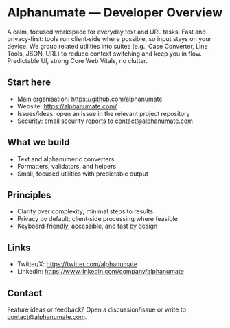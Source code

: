 # Alphanumate — Developer Overview

A calm, focused workspace for everyday text and URL tasks. Fast and privacy‑first: tools run client‑side where possible, so input stays on your device. We group related utilities into suites (e.g., Case Converter, Line Tools, JSON, URL) to reduce context switching and keep you in flow. Predictable UI, strong Core Web Vitals, no clutter.

## Start here
- Main organisation: https://github.com/alphanumate
- Website: https://alphanumate.com/
- Issues/ideas: open an Issue in the relevant project repository
- Security: email security reports to contact@alphanumate.com

## What we build
- Text and alphanumeric converters
- Formatters, validators, and helpers
- Small, focused utilities with predictable output

## Principles
- Clarity over complexity; minimal steps to results
- Privacy by default; client‑side processing where feasible
- Keyboard‑friendly, accessible, and fast by design

## Links
- Twitter/X: https://twitter.com/alphanumate
- LinkedIn: https://www.linkedin.com/company/alphanumate

## Contact
Feature ideas or feedback? Open a discussion/issue or write to contact@alphanumate.com.
